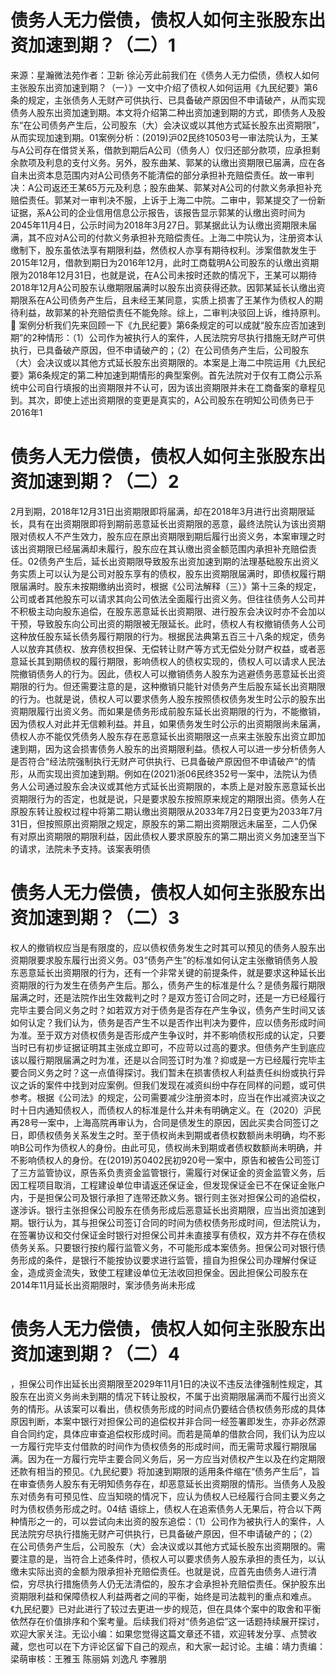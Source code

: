 # 债务人无力偿债，债权人如何主张股东出资加速到期？（二）1

来源：星瀚微法苑作者：卫新 徐沁芳此前我们在《债务人无力偿债，债权人如何主张股东出资加速到期？（一）》一文中介绍了债权人如何运用《九民纪要》第6条的规定，主张债务人无财产可供执行、已具备破产原因但不申请破产，从而实现债务人股东出资加速到期。本文将介绍第二种出资加速到期的方式，即债务人及股东“在公司债务产生后，公司股东（大）会决议或以其他方式延长股东出资期限”，从而实现加速到期。01案例分析：(2019)沪02民终10503号一审法院认为，王某与A公司存在借贷关系，借款到期后A公司（债务人）仅归还部分款项，应承担剩余款项及利息的支付义务。另外，股东曲某、郭某的认缴出资期限已届满，应在各自未出资本息范围内对A公司债务不能清偿的部分承担补充赔偿责任。故一审判决：A公司返还王某65万元及利息；股东曲某、郭某对A公司的付款义务承担补充赔偿责任。郭某对一审判决不服，上诉于上海二中院。二审中，郭某提交了一份新证据，系A公司的企业信用信息公示报告，该报告显示郭某的认缴出资时间为2045年11月4日，公示时间为2018年3月27日。郭某据此认为认缴出资期限未届满，其不应对A公司的付款义务承担补充赔偿责任。上海二中院认为，注册资本认缴制下，股东虽依法享有期限利益，然债权人亦享有期待权利。涉案借款发生于2015年12月，借款到期日为2016年12月，此时工商载明A公司股东的认缴出资期限为2018年12月31日，也就是说，在A公司未按时还款的情况下，王某可以期待2018年12月A公司股东认缴期限届满时以股东出资获得还款。因郭某延长认缴出资期限系在A公司债务产生后，且未经王某同意，实质上损害了王某作为债权人的期待利益，故郭某的补充赔偿责任不能免除。综上，二审判决驳回上诉，维持原判。🔹 案例分析我们先来回顾一下《九民纪要》第6条规定的可以成就“股东应否加速到期”的2种情形：（1）公司作为被执行人的案件，人民法院穷尽执行措施无财产可供执行，已具备破产原因，但不申请破产的；（2）在公司债务产生后，公司股东（大）会决议或以其他方式延长股东出资期限的。本案是上海二中院运用《九民纪要》第6条规定的第二种加速到期情形的典型案例。首先法院对于仅有工商公示系统中公司自行填报的出资期限并不认可，因为该出资期限并未在工商备案的章程见到。其次，即使上述出资期限的变更是真实的，A公司股东在明知公司债务已于2016年1

# 债务人无力偿债，债权人如何主张股东出资加速到期？（二）2

2月到期，2018年12月31日出资期限即将届满，却在2018年3月进行出资期限延长，具有在出资期限即将到期前恶意延长出资期限的恶意，最终法院认为该出资期限对债权人不产生效力，股东应在原出资期限到期后履行出资义务，本案审理之时该出资期限已经届满却未履行，股东应在其认缴出资金额范围内承担补充赔偿责任。02债务产生后，延长出资期限导致股东出资加速到期的法理基础股东出资义务实质上可以认为是公司对股东享有的债权，股东出资期限届满时，即债权履行期限届满时。股东未按期缴纳出资时，根据《公司法解释（三）》第十三条的规定，公司或者其他股东可以请求其向公司依法全面履行出资义务。但往往债务人公司并不积极主动向股东追偿，在股东恶意延长出资期限、进行股东会决议时亦不会加以干预，导致股东向公司出资的期限被无限延长。此时，债权人有权撤销债务人公司这种放任股东延长债务履行期限的行为。根据民法典第五百三十八条的规定，债务人以放弃其债权、放弃债权担保、无偿转让财产等方式无偿处分财产权益，或者恶意延长其到期债权的履行期限，影响债权人的债权实现的，债权人可以请求人民法院撤销债务人的行为。因此，债权人可以撤销债务人股东为逃避债务恶意延长出资期限的行为。但还需要注意的是，这种撤销只能针对债务产生后股东延长出资期限的行为。也就是说，债权人可以要求债务人股东按照债权债务发生时公示的股东出资期限履行出资义务。而如果是债务形成前股东延长出资期限的行为，不能撤销，因为债权人对此并无信赖利益。并且，如果债务发生时公示的出资期限尚未届满，债权人亦不能仅凭债务人股东存在恶意延长出资期限这一点来主张股东出资立即加速到期，因为这会损害债务人股东的出资期限利益。债权人可以进一步分析债务人是否符合“经法院强制执行无财产可供执行、已具备破产原因但不申请破产”的情形，从而实现出资加速到期。例如在(2021)浙06民终352号一案中，法院认为债务人公司通过股东会决议或其他方式延长出资期限的，本质上是对股东恶意延长出资期限行为的否定，也就是说，只是要求股东按照原来规定的期限出资。债务人在原股东转让股权过程中将第二期认缴出资期限从2033年7月2日变更为2033年7月31日，但按照原出资期限之规定，原股东的第二期出资期限远未届至，二人仍保有对原出资期限的期限利益，因此债权人要求原股东的第二期出资义务加速至当下的请求，法院未予支持。该案表明债

# 债务人无力偿债，债权人如何主张股东出资加速到期？（二）3

权人的撤销权应当是有限度的，应以债权债务发生之时其可以预见的债务人股东出资期限要求股东履行出资义务。03“债务产生”的标准如何认定主张撤销债务人股东恶意延长出资期限的行为，还有一个非常关键的前提条件，就是要求这种延长出资期限的行为发生在债务产生后。那么，债务产生的标准是什么？是债务履行期限届满之时，还是法院作出生效裁判之时？是双方签订合同之时，还是一方已经履行完毕主要合同义务之时？如若双方对于债务是否存在产生争议，债务产生时间又该如何认定？我们认为，债务是否产生不以是否作出判决为要件，应以债务形成时间为准。至于双方对债权债务是否形成产生争议时，并不影响债权形成的认定，只要当时已有初步证据证明其主张成立即可，不应苛以过高的要求。但债务产生到底应该以履行期限届满之时为准，还是以合同签订时为准？抑或是一方已经履行完毕主要合同义务之时？这一点值得探讨。我们暂未在损害债权人利益责任纠纷或执行异议之诉的案件中找到对应案例。但我们发现在减资纠纷中存在同样的问题，或可供参考。根据《公司法》的规定，公司需要减少注册资本时，应当在作出减资决议之时十日内通知债权人，而债权人的标准是什么并未有明确定义。在（2020）沪民再28号一案中，上海高院再审认为，合同是债发生的原因，因此买卖合同签订之日，即债权债务关系发生之时。至于债权尚未到期或者债权数额尚未明确，均不影响B公司作为债权人的身份。由此可见，债权尚未到期或者债权数额尚未明确，并不影响债权人的身份。在(2019)苏0402民初920号一案中，原告和被告公司签订了三方监管协议，原告系负责资金监管银行，需履行对保证金的资金监管义务，后因工程项目取消，工程建设单位申请返还保证金，但发现保证金已不在保证金账户内，于是担保公司及银行承担了连带还款义务。银行则主张对担保公司的追偿权，遂涉诉。银行主张担保公司股东在债务形成后恶意延长出资期限，应当出资加速到期。银行认为，其与担保公司签订合同的时间为债权债务形成时间，但法院认为，在签署协议和交付保证金时银行对担保公司并未直接享有债权，双方并不存在债权债务关系。只要银行按约履行监管义务，不可能形成本案债务。担保公司对银行债务形成的条件，是银行不能按协议要求进行监管，擅自为担保公司办理解付保证金，造成资金流失，致使工程建设单位无法收回担保金。因此担保公司股东在2014年11月延长出资期限时，案涉债务尚未形成

# 债务人无力偿债，债权人如何主张股东出资加速到期？（二）4

，担保公司作出延长出资期限至2029年11月1日的决议不违反法律强制性规定，其股东在出资义务尚未到期的情况下转让股权，不属于出资期限届满而不履行出资义务的情形。从该案可以看出，债权债务形成的时间点仍要结合债权债务形成的具体原因判断，本案中银行对担保公司的追偿权并非合同一经签署即发生，亦非必然源自合同约定，具体应审查追偿权形成时间。而若是简单的借款合同，我们认为应以一方履行完毕支付借款的时间作为债权债务的形成时间，而无需苛求履行期限届满。因为在一方履行完毕主要合同义务后，另一方应当对债权产生以及在约定期限还款有相当的预见。《九民纪要》将加速到期限的适用条件缩在“债务产生后”，旨在审查债务人股东有无明知债务存在，却恶意延长出资期限的情形。当债务人及股东对债务有可预见性、应当知晓的情况下，应认为债权人已经履行合同主要义务之时为债权债务形成之时。04结 语综上，债权人在追索债务人无果后，符合以下两种情形之一的，可以尝试向未出资的股东追偿：（1）公司作为被执行人的案件，人民法院穷尽执行措施无财产可供执行，已具备破产原因，但不申请破产的；（2）在公司债务产生后，公司股东（大）会决议或以其他方式延长股东出资期限的。需要注意的是，当符合上述条件时，债权人可以要求债务人股东承担的责任为，以认缴未实际出资的金额为限承担补充赔偿责任。也就是说，应首先由债务人进行清偿，穷尽执行措施债务人仍无法清偿的，股东才会承担补充赔偿责任。保护股东出资期限利益和保障债权人利益两者之间的平衡，始终是司法裁判的重点和难点。《九民纪要》已对此进行了较过去更进一步的规范，但在具体个案中的取舍和平衡依然存在价值排序和个案考量。后续我们将对“债务追偿”这一话题持续展开探讨，欢迎大家关注。无讼小编：如果您觉得这篇文章还不错，欢迎转发分享、点赞收藏，您也可以在下方评论区留下自己的观点，和大家一起讨论。主编：靖力责编：梁萌审核：王雅玉 陈丽娟 刘逸凡 李雅朋

